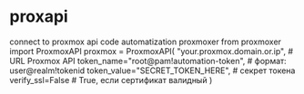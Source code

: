 # proxapi
connect to proxmox api 
code automatization proxmoxer
from proxmoxer import ProxmoxAPI
proxmox = ProxmoxAPI(
    "your.proxmox.domain.or.ip",  # URL Proxmox API
    token_name="root@pam!automation-token",  # формат: user@realm!tokenid
    token_value="SECRET_TOKEN_HERE",          # секрет токена
    verify_ssl=False                           # True, если сертификат валидный
)
